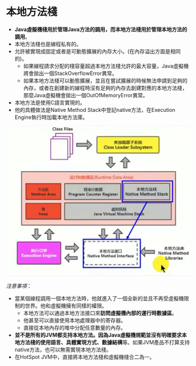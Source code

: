 # 本地方法棧

* **Java虛擬機棧用於管理Java方法的調用，而本地方法棧用於管理本地方法的調用**。
* 本地方法棧也是線程私有的。
* 允許被實現成固定或者是可動態擴展的內存大小。(在內存溢出方面是相同的)。
  * 如果線程請求分配的棧容量超過本地方法棧允許的最大容量，Java虛擬機將會拋出一個StackOverflowError異常。
  * 如果本地方法棧可以動態擴展，並且在嘗試擴展的時候無法申請到足夠的內存，或者在創建新的線程時沒有足夠的內存去創建對應的本地方法棧，那麼Java虛擬機會拋出一個OutOfMemoryError異常。
* 本地方法是使用C語言實現的。
* 他的具體做法是Native Method Stack中登記native方法，在Execution Engine執行時加載本地方法庫。

![image.png](./assets/1711635356405-image.png)

*注意事項*：

* 當某個線程調用一個本地方法時，他就進入了一個全新的並且不再受虛擬機限制的世界。他和虛擬機擁有同樣的權限。
  * 本地方法可以通過本地方法接口來**訪問虛擬機內部的運行時數據區**。
  * 他甚至可以直接使用本地處理器中的寄存器。
  * 直接從本地內存的堆中分配任意數量的內存。
* **並不是所有的JVM都支持本地方法。因為Java虛擬機規範並沒有明確要求本地方法棧的使用語言、具體實現方式、數據結構**等。如果JVM產品不打算支持native方法，也可以無需實現本地方法棧。
* 在HotSpot JVM中，直接將本地方法棧和虛擬機棧合二為一。

